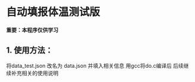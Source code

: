 # 自动填报体温测试版
#### 重要：本程序仅供学习
## 1. 使用方法：
将data_test.json 改名为 data.json 并填入相关信息
用gcc将do.c编译后
后续继续补充相关的使用说明
